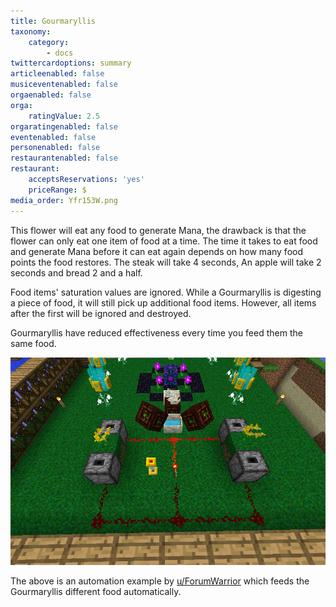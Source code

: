 ```yaml
---
title: Gourmaryllis
taxonomy:
    category:
        - docs
twittercardoptions: summary
articleenabled: false
musiceventenabled: false
orgaenabled: false
orga:
    ratingValue: 2.5
orgaratingenabled: false
eventenabled: false
personenabled: false
restaurantenabled: false
restaurant:
    acceptsReservations: 'yes'
    priceRange: $
media_order: Yfr153W.png
---
```


This flower will eat any food to generate Mana, the drawback is that the flower can only eat one item of food at a time. The time it takes to eat food and generate Mana before it can eat again depends on how many food points the food restores. The steak will take 4 seconds, An apple will take 2 seconds and bread 2 and a half. 

Food items' saturation values are ignored. While a Gourmaryllis is digesting a piece of food, it will still pick up additional food items. However, all items after the first will be ignored and destroyed. 

Gourmaryllis have reduced effectiveness every time you feed them the same food.

![](Yfr153W.png)

The above is an automation example by [u/ForumWarrior](https://www.reddit.com/r/feedthebeast/comments/7mblot/botania_simple_gourmaryllis_automation/) which feeds the Gourmaryllis different food automatically.  